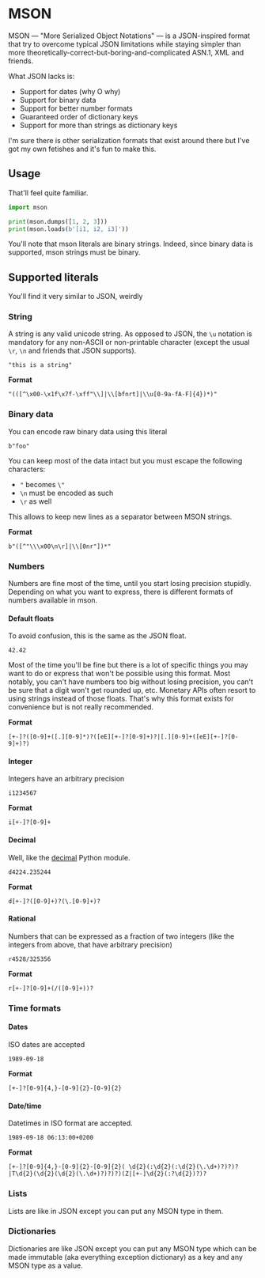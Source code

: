 # MSON

MSON &mdash; "More Serialized Object Notations" &mdash; is a JSON-inspired
format that try to overcome typical JSON limitations while staying simpler than
more theoretically-correct-but-boring-and-complicated ASN.1, XML and friends.

What JSON lacks is:

-   Support for dates (why O why)
-   Support for binary data
-   Support for better number formats
-   Guaranteed order of dictionary keys
-   Support for more than strings as dictionary keys

I'm sure there is other serialization formats that exist around there but I've
got my own fetishes and it's fun to make this.

## Usage

That'll feel quite familiar.

```python
import mson

print(mson.dumps([1, 2, 3]))
print(mson.loads(b'[i1, i2, i3]'))
```

You'll note that mson literals are binary strings. Indeed, since binary data is
supported, mson strings must be binary.

## Supported literals

You'll find it very similar to JSON, weirdly

### String

A string is any valid unicode string. As opposed to JSON, the `\u` notation is
mandatory for any non-ASCII or non-printable character (except the usual `\r`,
`\n` and friends that JSON supports).

```
"this is a string"
```

**Format**

```regexp
"(([^\x00-\x1f\x7f-\xff"\\]|\\[bfnrt]|\\u[0-9a-fA-F]{4})*)"
```

### Binary data

You can encode raw binary data using this literal

```
b"foo"
```

You can keep most of the data intact but you must escape the following
characters:

- `"` becomes `\"`
- `\n` must be encoded as such
- `\r` as well

This allows to keep new lines as a separator between MSON strings.

**Format**

```regexp
b"([^"\\\x00\n\r]|\\[0nr"])*"
```

### Numbers

Numbers are fine most of the time, until you start losing precision stupidly.
Depending on what you want to express, there is different formats of numbers
available in mson.

#### Default floats

To avoid confusion, this is the same as the JSON float.

```
42.42
```

Most of the time you'll be fine but there is a lot of specific things you may
want to do or express that won't be possible using this format. Most notably,
you can't have numbers too big without losing precision, you can't be sure that
a digit won't get rounded up, etc. Monetary APIs often resort to using strings
instead of those floats. That's why this format exists for convenience but is
not really recommended.

**Format**

```regexp
[+-]?([0-9]+([.][0-9]*)?([eE][+-]?[0-9]+)?|[.][0-9]+([eE][+-]?[0-9]+)?)
```

#### Integer

Integers have an arbitrary precision

```
i1234567
```

**Format**

```regexp
i[+-]?[0-9]+
```

#### Decimal

Well, like the [decimal](https://docs.python.org/3/library/decimal.html) Python
module.

```
d4224.235244
```

**Format**

```regexp
d[+-]?([0-9]+)?(\.[0-9]+)?
```

#### Rational

Numbers that can be expressed as a fraction of two integers (like the integers
from above, that have arbitrary precision)

```
r4528/325356
```

**Format**

```regexp
r[+-]?[0-9]+(/([0-9]+))?
```

### Time formats

#### Dates

ISO dates are accepted

```
1989-09-18
```

**Format**

```regexp
[+-]?[0-9]{4,}-[0-9]{2}-[0-9]{2}
```

#### Date/time

Datetimes in ISO format are accepted.

```
1989-09-18 06:13:00+0200
```

**Format**

```regexp
[+-]?[0-9]{4,}-[0-9]{2}-[0-9]{2}( \d{2}(:\d{2}(:\d{2}(\.\d+)?)?)?|T\d{2}(\d{2}(\d{2}(\.\d+)?)?)?)(Z|[+-]\d{2}(:?\d{2})?)?
```

### Lists

Lists are like in JSON except you can put any MSON type in them.

### Dictionaries

Dictionaries are like JSON except you can put any MSON type which can be made
immutable (aka everything exception dictionary) as a key and any MSON type as
a value.

